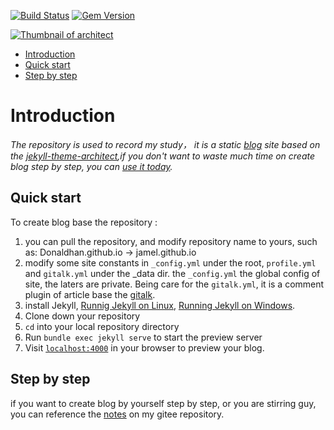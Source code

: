 [![Build Status](https://travis-ci.org/pages-themes/architect.svg?branch=master)](https://travis-ci.org/pages-themes/architect) [![Gem Version](https://badge.fury.io/rb/jekyll-theme-architect.svg)](https://badge.fury.io/rb/jekyll-theme-architect)

[![Thumbnail of architect](thumbnail.png)](http://pages-themes.github.io/architect)

* [Introduction](#introduction)
* [Quick start](#quick-start)
* [Step by step](#step-by-step)


# Introduction
*The repository is used to record my study， it is a static [blog](https://donaldhan.github.io/) site based on the [jekyll-theme-architect](http://pages-themes.github.io/architect),if you don't want to waste much time on create blog step by step, you can  [use it today](#quick-start).*

## Quick start

To create blog base the repository :
1. you can pull the repository, and modify repository name to yours, such as:
    Donaldhan.github.io -> jamel.github.io
2. modify some site constants in `_config.yml` under the root, `profile.yml` and `gitalk.yml` under the \_data dir.
the `_config.yml` the global config of site, the laters are  private. Being care for the `gitalk.yml`, it is a comment  plugin of article base the [gitalk](https://github.com/gitalk/gitalk).
3. install Jekyll, [Runnig Jekyll on Linux](https://jekyllrb.com/docs/installation/),
[Running Jekyll on Windows](http://www.madhur.co.in/blog/2011/09/01/runningjekyllwindows.html).
4. Clone down your repository
5. `cd` into your local repository directory
6. Run `bundle exec jekyll serve` to start the preview server
5. Visit [`localhost:4000`](http://localhost:4000) in your browser to preview your blog.

## Step by step
if you want to create blog by yourself step by step, or you are stirring guy, you can reference the [notes](https://gitee.com/Donaldhans/draft/blob/master/git-page-blog.md) on my gitee repository.
